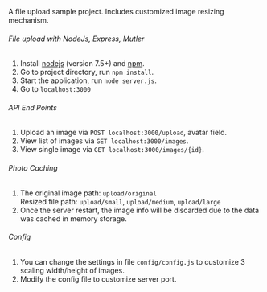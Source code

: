 A file upload sample project. Includes customized image resizing mechanism.

###### File upload with NodeJs, Express, Mutler
1. Install [nodejs](https://nodejs.org/en/) (version 7.5+) and [npm](https://www.npmjs.com/).
2. Go to project directory, run `npm install`.
3. Start the application, run `node server.js`.
4. Go to `localhost:3000`

###### API End Points
1. Upload an image via `POST localhost:3000/upload`, avatar field.
2. View list of images via `GET localhost:3000/images`.
3. View single image via `GET localhost:3000/images/{id}`.

###### Photo Caching
1. The original image path: `upload/original`
   <br>Resized file path: `upload/small`, `upload/medium`, `upload/large`
2. Once the server restart, the image info will be discarded due to the data was cached in memory storage.

###### Config
1. You can change the settings in file `config/config.js` to customize 3 scaling width/height of images.
2. Modify the config file to customize server port. 